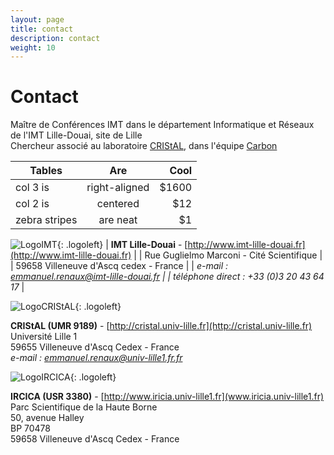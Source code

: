 ```yaml
---
layout: page
title: contact
description: contact
weight: 10
---
```



# Contact
Maître de Conférences IMT dans le département Informatique et Réseaux de l'IMT Lille-Douai, site de Lille  
Chercheur associé au laboratoire [CRIStAL](http://cristal.univ-lille.fr), dans l'équipe [Carbon](http://www.cristal.univ-lille.fr/carbon/)

| Tables        | Are           | Cool  |
| ------------- |:-------------:| -----:|
| col 3 is      | right-aligned | $1600 |
| col 2 is      | centered      |   $12 |
| zebra stripes | are neat      |    $1 |


![LogoIMT]({{site.url}}/img/logo_imtlille.svg){: .logoleft} 
| **IMT Lille-Douai** - [http://www.imt-lille-douai.fr](http://www.imt-lille-douai.fr) | 
| Rue Guglielmo Marconi - Cité Scientifique |
| 59658 Villeneuve d'Ascq cedex - France |
| *e-mail : <a href="mailto:emmanuel.renaux@imt-lille-douai.fr">emmanuel.renaux@imt-lille-douai.fr</a> | 
| téléphone direct : +33 (0)3 20 43 64 17*  |


![LogoCRIStAL]({{site.url}}/img/logoCRIStAL.svg){: .logoleft}  

**CRIStAL (UMR 9189)** - [http://cristal.univ-lille.fr](http://cristal.univ-lille.fr)  
Université Lille 1  
59655 Villeneuve d'Ascq Cedex - France    
*e-mail : <a href="mailto:emmanuel.renaux@univ-lille1.fr">emmanuel.renaux@univ-lille1.fr.fr</a>*


![LogoIRCICA]({{site.url}}/img/Logo_Ircica_Couleur_RVB_1.jpg){: .logoleft}  

**IRCICA (USR 3380)** - [http://www.iricia.univ-lille1.fr](www.iricia.univ-lille1.fr)   
Parc Scientifique de la Haute Borne  
50, avenue Halley  
BP 70478  
59658 Villeneuve d'Ascq Cedex - France

